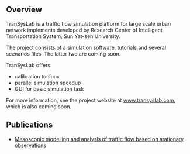 ## Overview

TranSysLab is a traffic flow simulation platform for large scale urban network implements 
developed by Research Center of Intelligent Transportation System, Sun Yat-sen University. 

The project consists of a simulation software, tutorials and several scenarios files. 
The latter two are coming soon.

TranSysLab offers: 

- calibration toolbox 
- parallel simulation speedup
- GUI for basic simulation task

For more information, see the project website at www.transyslab.com, 
which is also coming soon.

## Publications

- [Mesoscopic modelling and analysis of traffic flow based on stationary observations](www.sciencedirect.com/science/article/pii/S1877050919305721)